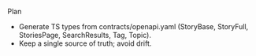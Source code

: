 Plan

- Generate TS types from contracts/openapi.yaml (StoryBase, StoryFull, StoriesPage, SearchResults, Tag, Topic).
- Keep a single source of truth; avoid drift.


